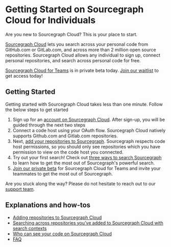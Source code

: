 # Getting Started on Sourcegraph Cloud for Individuals

Are you new to Sourcegraph Cloud? This is your place to start. 

[Sourcegraph Cloud](https://sourcegraph.com/search) lets you search across your personal code from GitHub.com or GitLab.com, and across more than 2 million open source repositories. Sourcegraph Cloud allows any individual to sign up, connect personal repositories, and search across personal code for free. 

[Sourcegraph Cloud for Teams](https://about.sourcegraph.com/cloud-beta/) is in private beta today. [Join our waitlist](https://share.hsforms.com/14OQ3RoPpQTOXvZlUpgx6-A1n7ku?utm_medium=direct-traffic&utm_source=docs&utm_content=cloud-product-beta-teams) to get access today!

## Getting Started
Getting started with Sourcegraph Cloud takes less than one minute. Follow the below steps to get started

1. Sign up for an [account on Sourcegraph Cloud](https://sourcegraph.com/sign-up). After sign-up, you will be guided through the next two steps
2. Connect a code host using your OAuth flow. Sourcegraph Cloud natively supports Github.com and Gitlab.com repositories. 
3. Next, [add your repositories to Sourcegraph](https://learn.sourcegraph.com/how-to-add-private-code-repositories-to-sourcegraph). Sourcegraph respects code host permissions, so you should only see repositories which you have permission to view on the code host you connected. 
4. Try out your first search! Check out [three ways to search Sourcegraph](https://learn.sourcegraph.com/three-ways-to-search-video) to learn how to get the most out of Sourcegraph's powerful search.
5. [Join our private beta](https://share.hsforms.com/14OQ3RoPpQTOXvZlUpgx6-A1n7ku) for Sourcegraph Cloud for Teams and invite your teammates to get the most out of Sourcegraph. 

Are you stuck along the way? Please do not hesitate to reach out to our [support team](mailto:support@sourcegraph.com).

## Explanations and how-tos

- [Adding repositories to Sourcegraph Cloud](../code_search/how-to/adding_repositories_to_cloud.md)
- [Searching across repositories you’ve added to Sourcegraph Cloud with search contexts](../code_search/how-to/searching_with_search_contexts.md)
- [Who can see your code on Sourcegraph Cloud](../code_search/explanations/code_visibility_on_sourcegraph_cloud.md)
- [FAQ](../code_search/explanations/sourcegraph_cloud.md)
